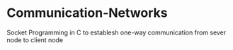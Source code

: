 # Communication-Networks
Socket Programming in C to establesh one-way communication from sever node to client node
